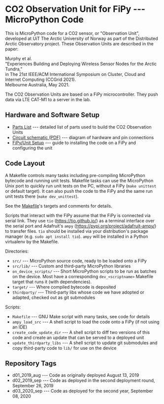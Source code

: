 CO2 Observation Unit for FiPy --- MicroPython Code
==================================================

This is MicroPython code for a CO2 sensor, or "Observation Unit",
developed at UiT The Arctic University of Norway
as part of the Distributed Arctic Observatory project.
These Observation Units are described in the paper:

Murphy et al.\
"Experiences Building and Deploying
 Wireless Sensor Nodes for the Arctic Tundra,"\
in The 21st IEEE/ACM International Symposium on
   Cluster, Cloud and Internet Computing (CCGrid 2021).\
Melbourne Australia, May 2021.

The CO2 Observation Units are based on a FiPy microcontroller.
They push data via LTE CAT-M1 to a server in the lab.

Hardware and Software Setup
--------------------------------------------------

- [Parts List](doc/co2-unit-parts-list.md)
    --- detailed list of parts used to build the CO2 Observation Units
- [Circuit schematic (PDF)](doc/co2-unit-schematic-v1.pdf)
    --- diagram of hardware and pin connections
- [FiPy/Unit Setup](doc/co2-unit-fipy-setup.md)
    --- guide to installing the code on a FiPy and configuring the unit

Code Layout
--------------------------------------------------

A Makefile controls many tasks including pre-compiling MicroPython bytecode and
running unit tests. Makefile tasks can use the MicroPython Unix port to quickly
run unit tests on the PC, without a FiPy (`make unittest` or default target).
It can also push the code to the FiPy and the same run unit tests there (`make
dev_unittest`).

See the [Makefile](Makefile)'s targets and comments for details.

Scripts that interact with the FiPy assume that the FiPy is connected
via serial link.
They use `tio` (<https://tio.github.io/>)
as a terminal interface over the serial port
and Adafruit's `ampy` (<https://pypi.org/project/adafruit-ampy/>)
to transfer files.
`tio` should be installed via your distribution's package manager
(e.g. `sudo apt install tio`).
`ampy` will be installed in a Python virtualenv by the Makefile.

Directories:

- `src/`
    --- MicroPython source code, ready to be loaded onto a FiPy
- `src/lib/`
    --- Custom and third-party MicroPython libraries
- `on_device_scripts/`
    --- Short MicroPython scripts to be run as batches on the device.
        Most have a corresponding `dev_<scriptname>` Makefile target
        that runs it (with dependencies).
- `target/`
    --- Where compiled bytecode is deposited
- `thirdparty/`
    --- Third-party libs whose code we have adopted or adapted,
        checked out as git submodules

Scripts:

- `Makefile`
    --- GNU Make script with many tasks, see code for details
- `ampy_load_src`
    --- A shell script to load the code onto a FiPy (if not using an IDE)
- `create_code_update_dir`
    --- A shell script to diff two versions of this code
        and create an update that can be served to a deployed unit
- `update_thirdparty_libs`
    --- A shell script to update git submodules
        and copy third-party code to `lib/`
        for use on the device

Repository Tags
--------------------------------------------------

- d01_2019_aug
    --- Code as originally deployed August 13, 2019
- d02_2019_sep
    --- Code as deployed in the second deployment round, September 26, 2019
- d03_2020_sep
    --- Code as deployed for the second year, September 08, 2020
